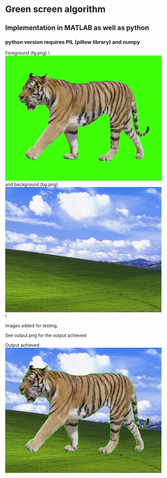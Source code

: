 # Green screen algorithm 

## Implementation in MATLAB as well as python

### python version requires PIL (pillow library) and numpy

Foreground (fg.png) \ 
![Foreground (fg.png)](./fg.png) \
and background (bg.png) \
![Background (bg.png)](./bg.png) \

images added for testing.

See output.png for the output achieved

Output achieved: \
![Output](./output.png)

